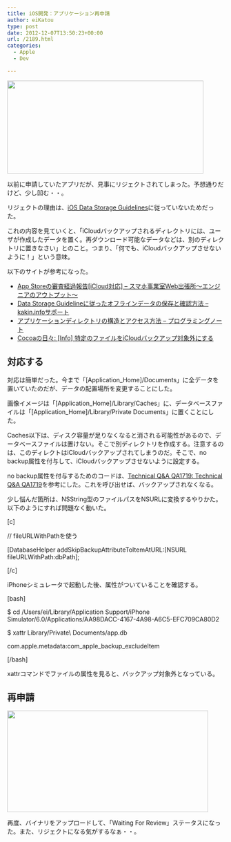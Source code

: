 ```yaml
---
title: iOS開発：アプリケーション再申請
author: eiKatou
type: post
date: 2012-12-07T13:50:23+00:00
url: /2189.html
categories:
  - Apple
  - Dev

---
```

[<img src="http://eikatou.net/blog/wp-content/uploads/2012/12/201207a.png" alt="" title="201207a" width="455" height="215" class="alignnone size-full wp-image-2191" srcset="/uploads/2012/12/201207a.png 455w, /uploads/2012/12/201207a-300x141.png 300w" sizes="(max-width: 455px) 100vw, 455px" />][1]
  
以前に申請していたアプリだが、見事にリジェクトされてしまった。予想通りだけど、少し凹む・・。

リジェクトの理由は、[iOS Data Storage Guidelines][2]に従っていないためだった。
  
これの内容を見ていくと、「iCloudバックアップされるディレクトリには、ユーザが作成したデータを置く。再ダウンロード可能なデータなどは、別のディレクトリに置きなさい」とのこと。つまり、「何でも、iCloudバックアップさせないように！」という意味。

以下のサイトが参考になった。

  * [App Storeの審査経過報告[iCloud対応] &#8211; スマホ事業室Web出張所～エンジニアのアウトプット～][3]
  * [Data Storage Guidelineに従ったオフラインデータの保存と確認方法 &#8211; kakin.infoサポート][4]
  * [アプリケーションディレクトリの構造とアクセス方法 &#8211; プログラミングノート][5]
  * [Cocoaの日々: [Info] 特定のファイルをiCloudバックアップ対象外にする][6]

## 対応する

対応は簡単だった。今まで「[Application_Home]/Documents」に全データを置いていたのだが、データの配置場所を変更することにした。

画像イメージは「[Application\_Home]/Library/Caches」に、データベースファイルは「[Application\_Home]/Library/Private Documents」に置くことにした。

Caches以下は、ディスク容量が足りなくなると消される可能性があるので、データベースファイルは置けない。そこで別ディレクトリを作成する。注意するのは、このディレクトはiCloudバックアップされてしまうのだ。そこで、no backup属性を付与して、iCloudバックアップさせないように設定する。

no backup属性を付与するためのコードは、[Technical Q&A QA1719: Technical Q&A QA1719][7]を参考にした。これを呼び出せば、バックアップされなくなる。

少し悩んだ箇所は、NSString型のファイルパスをNSURLに変換するやりかた。以下のようにすれば問題なく動いた。
  
[c]
  
// fileURLWithPathを使う
  
[DatabaseHelper addSkipBackupAttributeToItemAtURL:[NSURL fileURLWithPath:dbPath];
  
[/c] 

iPhoneシミュレータで起動した後、属性がついていることを確認する。
  
[bash]
  
$ cd /Users/ei/Library/Application Support/iPhone Simulator/6.0/Applications/AA98DACC-4167-4A98-A6C5-EFC709CA80D2
  
$ xattr Library/Private\ Documents/app.db
  
com.apple.metadata:com\_apple\_backup_excludeItem
  
[/bash]
  
xattrコマンドでファイルの属性を見ると、バックアップ対象外となっている。 

## 再申請

[<img src="http://eikatou.net/blog/wp-content/uploads/2012/11/121125-0011.png" alt="" title="121125-0011" width="466" height="235" class="alignnone size-full wp-image-2110" srcset="/uploads/2012/11/121125-0011.png 466w, /uploads/2012/11/121125-0011-300x151.png 300w" sizes="(max-width: 466px) 100vw, 466px" />][8]
  
再度、バイナリをアップロードして、「Waiting For Review」ステータスになった。また、リジェクトになる気がするなぁ・・。

 [1]: http://eikatou.net/blog/wp-content/uploads/2012/12/201207a.png
 [2]: https://developer.apple.com/icloud/documentation/data-storage/
 [3]: http://d.hatena.ne.jp/sppsolcojp/20120323/1332493306
 [4]: http://support.kakin.info/ios-technical-info/data-storage-guidelineni-congttaofuraindetano-deng-luto-que-ren-fang-fa
 [5]: http://d.hatena.ne.jp/ntaku/20110104/1294146555
 [6]: http://cocoadays.blogspot.jp/2011/11/info-icloud.html
 [7]: https://developer.apple.com/library/ios/#qa/qa1719/_index.html
 [8]: http://eikatou.net/blog/wp-content/uploads/2012/11/121125-0011.png
